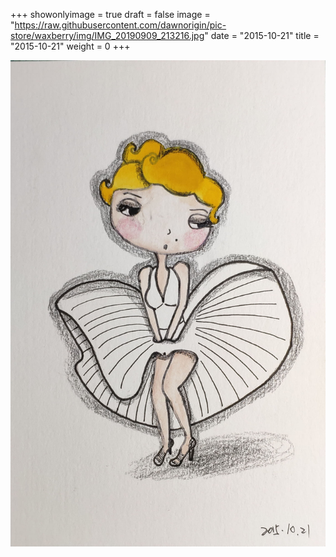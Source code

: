+++
showonlyimage = true 
draft = false 
image = "https://raw.githubusercontent.com/dawnorigin/pic-store/waxberry/img/IMG_20190909_213216.jpg" 
date = "2015-10-21" 
title = "2015-10-21" 
weight = 0 
+++

![drawing](https://raw.githubusercontent.com/dawnorigin/pic-store/waxberry/img/IMG_20190909_213216.jpg)  
